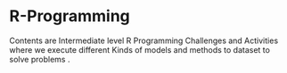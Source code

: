 # R-Programming
Contents are Intermediate level R Programming Challenges and Activities where we execute different Kinds of models and methods to dataset to solve problems . 

